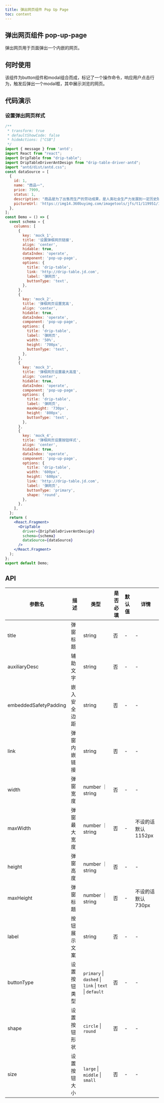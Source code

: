 ```yaml
---
title: 弹出网页组件 Pop Up Page
toc: content
---
```


## 弹出网页组件 pop-up-page

弹出网页用于页面弹出一个内嵌的网页。

## 何时使用

该组件为button组件和modal组合而成，标记了一个操作命令，响应用户点击行为，触发后弹出一个modal框，其中展示浏览的网页。

## 代码演示

### 设置弹出网页样式

```jsx
/**
 * transform: true
 * defaultShowCode: false
 * hideActions: ["CSB"]
 */
import { message } from 'antd';
import React from "react";
import DripTable from "drip-table";
import DripTableDriverAntDesign from "drip-table-driver-antd";
import "antd/dist/antd.css";
const dataSource = [
  {
    id: 1,
    name: "商品一",
    price: 7999,
    status: 1,
    description: "商品是为了出售而生产的劳动成果，是人类社会生产力发展到一定历史阶段的产物，是用于交换的劳动产品。",
    pictureUrl: 'https://img14.360buyimg.com/imagetools/jfs/t1/119951/14/21336/15771/6218427eE68f8f468/e0647b9b7507755d.png',
  },
];
const Demo = () => {
  const schema = {
    columns: [
      {
        key: 'mock_1',
        title: '设置弹框网页链接',
        align: 'center',
        hidable: true,
        dataIndex: 'operate',
        component: 'pop-up-page',
        options: {
          title: 'drip-table',
          link: 'http://drip-table.jd.com',
          label: '弹网页',
          buttonType: 'text',
        },
      },
      {
        key: 'mock_2',
        title: '弹框网页设置宽高',
        align: 'center',
        hidable: true,
        dataIndex: 'operate',
        component: 'pop-up-page',
        options: {
          title: 'drip-table',
          label: '弹网页',
          width: '50%',
          height: '700px',
          buttonType: 'text',
        },
      },
      {
        key: 'mock_3',
        title: '弹框网页设置最大高度',
        align: 'center',
        hidable: true,
        dataIndex: 'operate',
        component: 'pop-up-page',
        options: {
          title: 'drip-table',
          label: '弹网页',
          maxHeight: '730px',
          height: '800px',
          buttonType: 'text',
        },
      },
      {
        key: 'mock_4',
        title: '弹框网页设置按钮样式',
        align: 'center',
        hidable: true,
        dataIndex: 'operate',
        component: 'pop-up-page',
        options: {
          title: 'drip-table',
          width: '600px',
          height: '600px',
          link: 'http://drip-table.jd.com',
          label: '弹网页',
          buttonType: 'primary',
          shape: 'round',
        },
      },
    ],
  };
  return (
    <React.Fragment>
      <DripTable
        driver={DripTableDriverAntDesign}
        schema={schema}
        dataSource={dataSource}
      />
    </React.Fragment>
  );
};
export default Demo;
```


## API

| 参数名 | 描述 | 类型 | 是否必填 | 默认值 | 详情 |
| ----- | ---- | ---- | ------ | ---- | ---- |
| title | 弹窗标题	 | string | 否 | - | - |
| auxiliaryDesc | 辅助文字	 | string | 否 | - | - |
| embeddedSafetyPadding | 嵌入安全边距	 | string | 否 | - | - |
| link | 弹窗内嵌链接	 | string | 否 | - | - |
| width | 弹窗宽度	 | number ｜ string | 否 | - | - |
| maxWidth | 弹窗最大宽度	 | number ｜ string | 否 | - | 不设的话默认1152px |
| height | 弹窗高度 | number ｜ string | 否 | - | - |
| maxHeight | 弹窗标题	 | number ｜ string | 否 | - | 不设的话默认730px|
| label | 按钮展示文案 | string | 否 | - | - |
| buttonType | 设置按钮类型	 | `primary` \| `dashed` \| `link` \| `text` \| `default` | 否 | - | - |
| shape | 设置按钮形状 | `circle` \| `round` | 否 | - | - |
| size | 设置按钮大小	 | `large` \| `middle` \| `small` | 否 | - | - |
